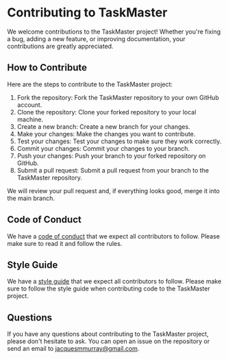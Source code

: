 # Contributing to TaskMaster

We welcome contributions to the TaskMaster project! Whether you're fixing a bug, adding a new feature, or improving documentation, your contributions are greatly appreciated.

## How to Contribute

Here are the steps to contribute to the TaskMaster project:

1. Fork the repository: Fork the TaskMaster repository to your own GitHub account.
2. Clone the repository: Clone your forked repository to your local machine.
3. Create a new branch: Create a new branch for your changes.
4. Make your changes: Make the changes you want to contribute.
5. Test your changes: Test your changes to make sure they work correctly.
6. Commit your changes: Commit your changes to your branch.
7. Push your changes: Push your branch to your forked repository on GitHub.
8. Submit a pull request: Submit a pull request from your branch to the TaskMaster repository.

We will review your pull request and, if everything looks good, merge it into the main branch.

## Code of Conduct

We have a [code of conduct](CODE_OF_CONDUCT.md) that we expect all contributors to follow. Please make sure to read it and follow the rules.

## Style Guide

We have a [style guide](STYLE_GUIDE.md) that we expect all contributors to follow. Please make sure to follow the style guide when contributing code to the TaskMaster project.

## Questions

If you have any questions about contributing to the TaskMaster project, please don't hesitate to ask. You can open an issue on the repository or send an email to <jacquesmmurray@gmail.com>.
